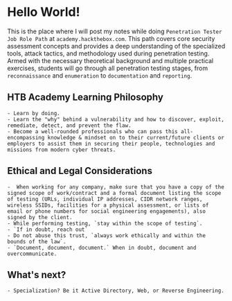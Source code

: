 # Hello World!


This is the place where I will post my notes while doing `Penetration Tester Job Role Path` at `academy.hackthebox.com`. This path covers core security assessment concepts and provides a deep understanding of the specialized tools, attack tactics, and methodology used during penetration testing. Armed with the necessary theoretical background and multiple practical exercises, students will go through all penetration testing stages, from `reconnaissance` and `enumeration` to `documentation` and `reporting`.


## HTB Academy Learning Philosophy
    - Learn by doing.
    - Learn the "why" behind a vulnerability and how to discover, exploit, remediate, detect, and prevent the flaw.
    - Become a well-rounded professionals who can pass this all-encompassing knowledge & mindset on to their current/future clients or employers to assist them in securing their people, technologies and missions from modern cyber threats.


## Ethical and Legal Considerations
    -  When working for any company, make sure that you have a copy of the signed scope of work/contract and a formal document listing the scope of testing (URLs, individual IP addresses, CIDR network ranges, wireless SSIDs, facilities for a physical assessment, or lists of email or phone numbers for social engineering engagements), also signed by the client. 
    - While performing testing, `stay within the scope of testing`.
    - `If in doubt, reach out`
    - Do not abuse this trust, `always work ethically and within the bounds of the law`.
    - `Document, document, document.` When in doubt, document and overcommunicate.

## What's next?
    - Specialization? Be it Active Directory, Web, or Reverse Engineering.


